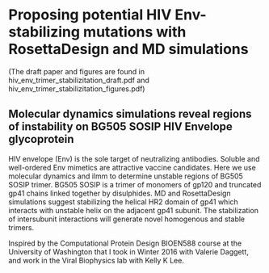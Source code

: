 # Proposing potential HIV Env-stabilizing mutations with RosettaDesign and MD simulations
(The draft paper and figures are found in hiv_env_trimer_stabilizitation_draft.pdf and hiv_env_trimer_stabilizitation_figures.pdf)

## Molecular dynamics simulations reveal regions of instability on BG505 SOSIP HIV Envelope glycoprotein

HIV envelope (Env) is the sole target of neutralizing antibodies. Soluble and well-ordered Env mimetics are attractive vaccine candidates. Here we use molecular dynamics and ilmm to determine unstable regions of BG505 SOSIP trimer. BG505 SOSIP is a trimer of monomers of gp120 and truncated gp41 chains linked together by disulphides. MD and RosettaDesign simulations suggest stabilizing the helical HR2 domain of gp41 which interacts with unstable helix on the adjacent gp41 subunit. The stabilization of intersubunit interactions will generate novel homogenous and stable trimers.

Inspired by the Computational Protein Design BIOEN588 course at the University of Washington that I took in Winter 2016 with Valerie Daggett, and work in the Viral Biophysics lab with Kelly K Lee. 
